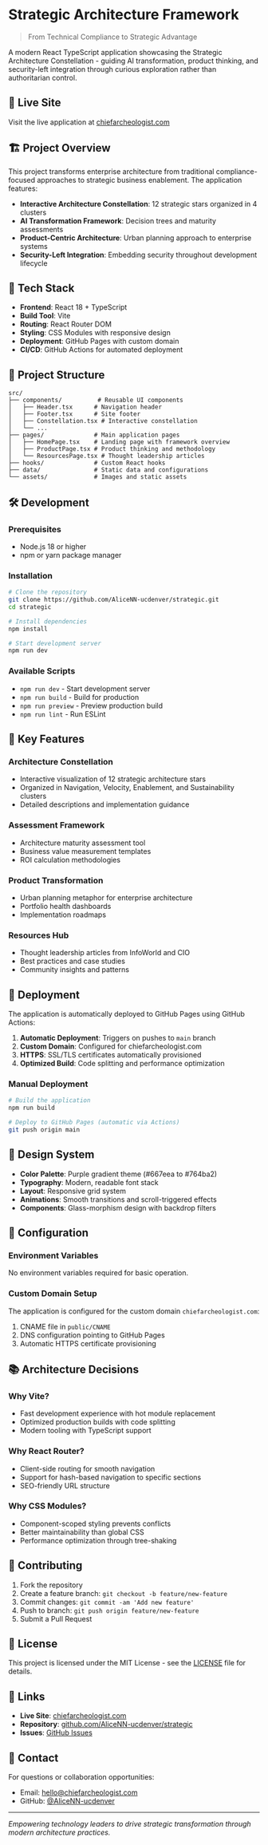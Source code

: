 # Strategic Architecture Framework

> From Technical Compliance to Strategic Advantage

A modern React TypeScript application showcasing the Strategic Architecture Constellation - guiding AI transformation, product thinking, and security-left integration through curious exploration rather than authoritarian control.

## 🌟 Live Site

Visit the live application at [chiefarcheologist.com](https://chiefarcheologist.com)

## 🏗️ Project Overview

This project transforms enterprise architecture from traditional compliance-focused approaches to strategic business enablement. The application features:

- **Interactive Architecture Constellation**: 12 strategic stars organized in 4 clusters
- **AI Transformation Framework**: Decision trees and maturity assessments
- **Product-Centric Architecture**: Urban planning approach to enterprise systems
- **Security-Left Integration**: Embedding security throughout development lifecycle

## 🚀 Tech Stack

- **Frontend**: React 18 + TypeScript
- **Build Tool**: Vite
- **Routing**: React Router DOM
- **Styling**: CSS Modules with responsive design
- **Deployment**: GitHub Pages with custom domain
- **CI/CD**: GitHub Actions for automated deployment

## 📁 Project Structure

```
src/
├── components/          # Reusable UI components
│   ├── Header.tsx      # Navigation header
│   ├── Footer.tsx      # Site footer
│   ├── Constellation.tsx # Interactive constellation
│   └── ...
├── pages/              # Main application pages
│   ├── HomePage.tsx    # Landing page with framework overview
│   ├── ProductPage.tsx # Product thinking and methodology
│   └── ResourcesPage.tsx # Thought leadership articles
├── hooks/              # Custom React hooks
├── data/               # Static data and configurations
└── assets/             # Images and static assets
```

## 🛠️ Development

### Prerequisites

- Node.js 18 or higher
- npm or yarn package manager

### Installation

```bash
# Clone the repository
git clone https://github.com/AliceNN-ucdenver/strategic.git
cd strategic

# Install dependencies
npm install

# Start development server
npm run dev
```

### Available Scripts

- `npm run dev` - Start development server
- `npm run build` - Build for production
- `npm run preview` - Preview production build
- `npm run lint` - Run ESLint

## 🎯 Key Features

### Architecture Constellation
- Interactive visualization of 12 strategic architecture stars
- Organized in Navigation, Velocity, Enablement, and Sustainability clusters
- Detailed descriptions and implementation guidance

### Assessment Framework
- Architecture maturity assessment tool
- Business value measurement templates
- ROI calculation methodologies

### Product Transformation
- Urban planning metaphor for enterprise architecture
- Portfolio health dashboards
- Implementation roadmaps

### Resources Hub
- Thought leadership articles from InfoWorld and CIO
- Best practices and case studies
- Community insights and patterns

## 🚀 Deployment

The application is automatically deployed to GitHub Pages using GitHub Actions:

1. **Automatic Deployment**: Triggers on pushes to `main` branch
2. **Custom Domain**: Configured for chiefarcheologist.com
3. **HTTPS**: SSL/TLS certificates automatically provisioned
4. **Optimized Build**: Code splitting and performance optimization

### Manual Deployment

```bash
# Build the application
npm run build

# Deploy to GitHub Pages (automatic via Actions)
git push origin main
```

## 🎨 Design System

- **Color Palette**: Purple gradient theme (#667eea to #764ba2)
- **Typography**: Modern, readable font stack
- **Layout**: Responsive grid system
- **Animations**: Smooth transitions and scroll-triggered effects
- **Components**: Glass-morphism design with backdrop filters

## 🔧 Configuration

### Environment Variables

No environment variables required for basic operation.

### Custom Domain Setup

The application is configured for the custom domain `chiefarcheologist.com`:

1. CNAME file in `public/CNAME`
2. DNS configuration pointing to GitHub Pages
3. Automatic HTTPS certificate provisioning

## 📚 Architecture Decisions

### Why Vite?
- Fast development experience with hot module replacement
- Optimized production builds with code splitting
- Modern tooling with TypeScript support

### Why React Router?
- Client-side routing for smooth navigation
- Support for hash-based navigation to specific sections
- SEO-friendly URL structure

### Why CSS Modules?
- Component-scoped styling prevents conflicts
- Better maintainability than global CSS
- Performance optimization through tree-shaking

## 🤝 Contributing

1. Fork the repository
2. Create a feature branch: `git checkout -b feature/new-feature`
3. Commit changes: `git commit -am 'Add new feature'`
4. Push to branch: `git push origin feature/new-feature`
5. Submit a Pull Request

## 📄 License

This project is licensed under the MIT License - see the [LICENSE](LICENSE) file for details.

## 🔗 Links

- **Live Site**: [chiefarcheologist.com](https://chiefarcheologist.com)
- **Repository**: [github.com/AliceNN-ucdenver/strategic](https://github.com/AliceNN-ucdenver/strategic)
- **Issues**: [GitHub Issues](https://github.com/AliceNN-ucdenver/strategic/issues)

## 📧 Contact

For questions or collaboration opportunities:
- Email: hello@chiefarcheologist.com
- GitHub: [@AliceNN-ucdenver](https://github.com/AliceNN-ucdenver)

---

*Empowering technology leaders to drive strategic transformation through modern architecture practices.*
